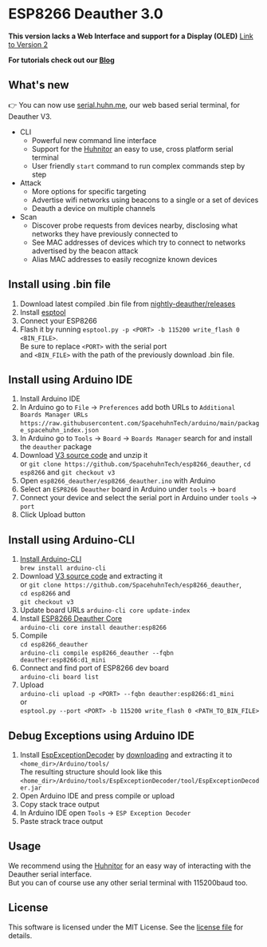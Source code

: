 # ESP8266 Deauther 3.0

**This version lacks a Web Interface and support for a Display (OLED)** [Link to Version 2](https://github.com/SpacehuhnTech/esp8266_deauther/tree/v2/esp8266_deauther)  

**For tutorials check out our [Blog](https://blog.spacehuhn.com/series/deautherv3)**

## What's new

👉 You can now use [serial.huhn.me](https://serial.huhn.me), our web based serial terminal, for Deauther V3. 

- CLI
  - Powerful new command line interface
  - Support for the [Huhnitor](https://github.com/spacehuhntech/huhnitor) an easy to use, cross platform serial terminal
  - User friendly `start` command to run complex commands step by step
- Attack
  - More options for specific targeting
  - Advertise wifi networks using beacons to a single or a set of devices
  - Deauth a device on multiple channels
- Scan
  - Discover probe requests from devices nearby, disclosing what networks they have previously connected to
  - See MAC addresses of devices which try to connect to networks advertised by the beacon attack
  - Alias MAC addresses to easily recognize known devices
 
## Install using .bin file

1. Download latest compiled .bin file from [nightly-deauther/releases](https://github.com/SpacehuhnTech/nightly-deauther/releases)
2. Install [esptool](https://github.com/espressif/esptool/)
3. Connect your ESP8266
4. Flash it by running `esptool.py -p <PORT> -b 115200 write_flash 0 <BIN_FILE>`.  
   Be sure to replace `<PORT>` with the serial port  
   and `<BIN_FILE>` with the path of the previously download .bin file.

## Install using Arduino IDE

1. Install Arduino IDE
2. In Arduino go to `File` -> `Preferences` add both URLs to `Additional Boards Manager URLs`
   `https://raw.githubusercontent.com/SpacehuhnTech/arduino/main/package_spacehuhn_index.json`  
3. In Arduino go to `Tools` -> `Board` -> `Boards Manager` search for and install the `deauther` package  
4. Download [V3 source code](https://github.com/SpacehuhnTech/esp8266_deauther/archive/v3.zip) and unzip it  
   or `git clone https://github.com/SpacehuhnTech/esp8266_deauther`, `cd esp8266` and `git checkout v3`
5. Open `esp8266_deauther/esp8266_deauther.ino` with Arduino
6. Select an `ESP8266 Deauther` board in Arduino under `tools` -> `board`
7. Connect your device and select the serial port in Arduino under `tools` -> `port`
8. Click Upload button

## Install using Arduino-CLI

1. [Install Arduino-CLI](https://arduino.github.io/arduino-cli/installation/)  
   `brew install arduino-cli`
2. Download [V3 source code](https://github.com/SpacehuhnTech/esp8266_deauther/archive/v3.zip) and extracting it  
   or `git clone https://github.com/SpacehuhnTech/esp8266_deauther`,  
   `cd esp8266` and  
   `git checkout v3`
3. Update board URLs `arduino-cli core update-index`
4. Install [ESP8266 Deauther Core](https://github.com/tobozo/Arduino/)  
   `arduino-cli core install deauther:esp8266`
5. Compile  
  `cd esp8266_deauther`  
  `arduino-cli compile esp8266_deauther --fqbn deauther:esp8266:d1_mini`
6. Connect and find port of ESP8266 dev board  
  `arduino-cli board list`
7. Upload  
   `arduino-cli upload -p <PORT> --fqbn deauther:esp8266:d1_mini`  
   or  
   `esptool.py --port <PORT> -b 115200 write_flash 0 <PATH_TO_BIN_FILE>`

## Debug Exceptions using Arduino IDE

1. Install [EspExceptionDecoder](https://github.com/me-no-dev/EspExceptionDecoder) by [downloading](https://github.com/me-no-dev/EspExceptionDecoder/releases/download/1.1.0/EspExceptionDecoder-1.1.0.zip) and extracting it to `<home_dir>/Arduino/tools/`  
  The resulting structure should look like this `<home_dir>/Arduino/tools/EspExceptionDecoder/tool/EspExceptionDecoder.jar`  
2. Open Arduino IDE and press compile or upload
3. Copy stack trace output
4. In Arduino IDE open `Tools` -> `ESP Exception Decoder`
5. Paste strack trace output

## Usage

We recommend using the [Huhnitor](https://github.com/spacehuhntech/huhnitor) for an easy way of interacting with the Deauther serial interface.  
But you can of course use any other serial terminal with 115200baud too.  

## License

This software is licensed under the MIT License. See the [license file](LICENSE) for details.  
